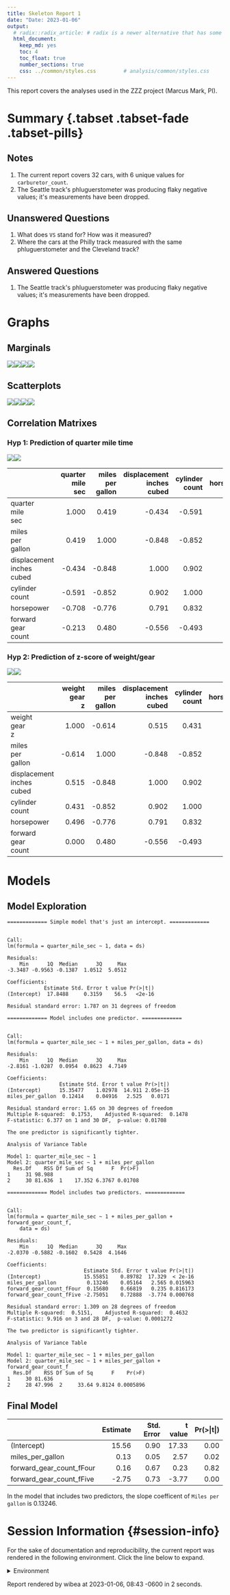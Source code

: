 ```yaml
---
title: Skeleton Report 1
date: "Date: 2023-01-06"
output:
  # radix::radix_article: # radix is a newer alternative that has some advantages over `html_document`.
  html_document:
    keep_md: yes
    toc: 4
    toc_float: true
    number_sections: true
    css: ../common/styles.css         # analysis/common/styles.css
---
```


This report covers the analyses used in the ZZZ project (Marcus Mark, PI).

<!--  Set the working directory to the repository's base directory; this assumes the report is nested inside of two directories.-->


<!-- Set the report-wide options, and point to the external code file. -->


<!-- Load 'sourced' R files.  Suppress the output when loading sources. -->


<!-- Load packages, or at least verify they're available on the local machine.  Suppress the output when loading packages. -->


<!-- Load any global functions and variables declared in the R file.  Suppress the output. -->


<!-- Declare any global functions specific to a Rmd output.  Suppress the output. -->


<!-- Load the datasets.   -->


<!-- Tweak the datasets.   -->


Summary {.tabset .tabset-fade .tabset-pills}
===========================================================================

Notes
---------------------------------------------------------------------------

1. The current report covers 32 cars, with 6 unique values for `carburetor_count`.
1. The Seattle track's phluguerstometer was producing flaky negative values; it's measurements have been dropped.


Unanswered Questions
---------------------------------------------------------------------------

1. What does `VS` stand for?  How was it measured?
1. Where the cars at the Philly track measured with the same phluguerstometer and the Cleveland track?


Answered Questions
---------------------------------------------------------------------------

1. The Seattle track's phluguerstometer was producing flaky negative values; it's measurements have been dropped.


Graphs
===========================================================================


Marginals
---------------------------------------------------------------------------

![](figure-png/marginals-1.png)<!-- -->![](figure-png/marginals-2.png)<!-- -->![](figure-png/marginals-3.png)<!-- -->![](figure-png/marginals-4.png)<!-- -->


Scatterplots
---------------------------------------------------------------------------

![](figure-png/scatterplots-1.png)<!-- -->![](figure-png/scatterplots-2.png)<!-- -->![](figure-png/scatterplots-3.png)<!-- -->![](figure-png/scatterplots-4.png)<!-- -->


Correlation Matrixes
---------------------------------------------------------------------------

### Hyp 1: Prediction of quarter mile time

![](figure-png/correlation-matrixes-1.png)<!-- -->![](figure-png/correlation-matrixes-2.png)<!-- -->

|                                | quarter<br>mile<br>sec| miles<br>per<br>gallon| displacement<br>inches<br>cubed| cylinder<br>count| horsepower| forward<br>gear<br>count|
|:-------------------------------|----------------------:|----------------------:|-------------------------------:|-----------------:|----------:|------------------------:|
|quarter<br>mile<br>sec          |                  1.000|                  0.419|                          -0.434|            -0.591|     -0.708|                   -0.213|
|miles<br>per<br>gallon          |                  0.419|                  1.000|                          -0.848|            -0.852|     -0.776|                    0.480|
|displacement<br>inches<br>cubed |                 -0.434|                 -0.848|                           1.000|             0.902|      0.791|                   -0.556|
|cylinder<br>count               |                 -0.591|                 -0.852|                           0.902|             1.000|      0.832|                   -0.493|
|horsepower                      |                 -0.708|                 -0.776|                           0.791|             0.832|      1.000|                   -0.126|
|forward<br>gear<br>count        |                 -0.213|                  0.480|                          -0.556|            -0.493|     -0.126|                    1.000|

### Hyp 2: Prediction of z-score of weight/gear

![](figure-png/correlation-matrixes-3.png)<!-- -->![](figure-png/correlation-matrixes-4.png)<!-- -->

|                                | weight<br>gear<br>z| miles<br>per<br>gallon| displacement<br>inches<br>cubed| cylinder<br>count| horsepower| forward<br>gear<br>count|
|:-------------------------------|-------------------:|----------------------:|-------------------------------:|-----------------:|----------:|------------------------:|
|weight<br>gear<br>z             |               1.000|                 -0.614|                           0.515|             0.431|      0.496|                    0.000|
|miles<br>per<br>gallon          |              -0.614|                  1.000|                          -0.848|            -0.852|     -0.776|                    0.480|
|displacement<br>inches<br>cubed |               0.515|                 -0.848|                           1.000|             0.902|      0.791|                   -0.556|
|cylinder<br>count               |               0.431|                 -0.852|                           0.902|             1.000|      0.832|                   -0.493|
|horsepower                      |               0.496|                 -0.776|                           0.791|             0.832|      1.000|                   -0.126|
|forward<br>gear<br>count        |               0.000|                  0.480|                          -0.556|            -0.493|     -0.126|                    1.000|


Models
===========================================================================

Model Exploration
---------------------------------------------------------------------------

```
============= Simple model that's just an intercept. =============
```

```

Call:
lm(formula = quarter_mile_sec ~ 1, data = ds)

Residuals:
    Min      1Q  Median      3Q     Max 
-3.3487 -0.9563 -0.1387  1.0512  5.0512 

Coefficients:
            Estimate Std. Error t value Pr(>|t|)
(Intercept)  17.8488     0.3159    56.5   <2e-16

Residual standard error: 1.787 on 31 degrees of freedom
```

```
============= Model includes one predictor. =============
```

```

Call:
lm(formula = quarter_mile_sec ~ 1 + miles_per_gallon, data = ds)

Residuals:
    Min      1Q  Median      3Q     Max 
-2.8161 -1.0287  0.0954  0.8623  4.7149 

Coefficients:
                 Estimate Std. Error t value Pr(>|t|)
(Intercept)      15.35477    1.02978  14.911 2.05e-15
miles_per_gallon  0.12414    0.04916   2.525   0.0171

Residual standard error: 1.65 on 30 degrees of freedom
Multiple R-squared:  0.1753,	Adjusted R-squared:  0.1478 
F-statistic: 6.377 on 1 and 30 DF,  p-value: 0.01708
```

```
The one predictor is significantly tighter.
```

```
Analysis of Variance Table

Model 1: quarter_mile_sec ~ 1
Model 2: quarter_mile_sec ~ 1 + miles_per_gallon
  Res.Df    RSS Df Sum of Sq      F  Pr(>F)
1     31 98.988                            
2     30 81.636  1    17.352 6.3767 0.01708
```

```
============= Model includes two predictors. =============
```

```

Call:
lm(formula = quarter_mile_sec ~ 1 + miles_per_gallon + forward_gear_count_f, 
    data = ds)

Residuals:
    Min      1Q  Median      3Q     Max 
-2.0370 -0.5882 -0.1602  0.5428  4.1646 

Coefficients:
                         Estimate Std. Error t value Pr(>|t|)
(Intercept)              15.55851    0.89782  17.329  < 2e-16
miles_per_gallon          0.13246    0.05164   2.565 0.015963
forward_gear_count_fFour  0.15680    0.66819   0.235 0.816173
forward_gear_count_fFive -2.75051    0.72888  -3.774 0.000768

Residual standard error: 1.309 on 28 degrees of freedom
Multiple R-squared:  0.5151,	Adjusted R-squared:  0.4632 
F-statistic: 9.916 on 3 and 28 DF,  p-value: 0.0001272
```

```
The two predictor is significantly tighter.
```

```
Analysis of Variance Table

Model 1: quarter_mile_sec ~ 1 + miles_per_gallon
Model 2: quarter_mile_sec ~ 1 + miles_per_gallon + forward_gear_count_f
  Res.Df    RSS Df Sum of Sq      F    Pr(>F)
1     30 81.636                              
2     28 47.996  2     33.64 9.8124 0.0005896
```


Final Model
---------------------------------------------------------------------------


|                         | Estimate| Std. Error| t value| Pr(>&#124;t&#124;)|
|:------------------------|--------:|----------:|-------:|------------------:|
|(Intercept)              |    15.56|       0.90|   17.33|               0.00|
|miles_per_gallon         |     0.13|       0.05|    2.57|               0.02|
|forward_gear_count_fFour |     0.16|       0.67|    0.23|               0.82|
|forward_gear_count_fFive |    -2.75|       0.73|   -3.77|               0.00|

In the model that includes two predictors, the slope coefficent of `Miles per gallon` is 0.13246.


Session Information {#session-info}
===========================================================================

For the sake of documentation and reproducibility, the current report was rendered in the following environment.  Click the line below to expand.

<details>
  <summary>Environment <span class="glyphicon glyphicon-plus-sign"></span></summary>

```
─ Session info ────────────────────────────────────────────────────────────────────────────────
 setting  value
 version  R version 4.2.2 Patched (2022-12-09 r83428 ucrt)
 os       Windows 10 x64 (build 22621)
 system   x86_64, mingw32
 ui       RStudio
 language (EN)
 collate  English_United States.utf8
 ctype    English_United States.utf8
 tz       America/Chicago
 date     2023-01-06
 rstudio  2022.12.0+353 Elsbeth Geranium (desktop)
 pandoc   2.19.2 @ C:/Program Files/RStudio/resources/app/bin/quarto/bin/tools/ (via rmarkdown)

─ Packages ────────────────────────────────────────────────────────────────────────────────────
 ! package     * version    date (UTC) lib source
 D archive       1.1.5      2022-05-06 [1] CRAN (R 4.2.2)
   assertthat    0.2.1      2019-03-21 [1] CRAN (R 4.2.2)
   backports     1.4.1      2021-12-13 [1] CRAN (R 4.2.0)
   bit           4.0.5      2022-11-15 [1] CRAN (R 4.2.2)
   bit64         4.0.5      2020-08-30 [1] CRAN (R 4.2.2)
   blob          1.2.3      2022-04-10 [1] CRAN (R 4.2.2)
   bslib         0.4.2      2022-12-16 [1] CRAN (R 4.2.2)
   cachem        1.0.6      2021-08-19 [1] CRAN (R 4.2.2)
   callr         3.7.3      2022-11-02 [1] CRAN (R 4.2.2)
   checkmate     2.1.0      2022-04-21 [1] CRAN (R 4.2.2)
   cli           3.5.0      2022-12-20 [1] CRAN (R 4.2.2)
   colorspace    2.0-3      2022-02-21 [1] CRAN (R 4.2.2)
   config        0.3.1      2020-12-17 [1] CRAN (R 4.2.2)
   corrplot      0.92       2021-11-18 [1] CRAN (R 4.2.2)
   crayon        1.5.2      2022-09-29 [1] CRAN (R 4.2.2)
   DBI           1.1.3      2022-06-18 [1] CRAN (R 4.2.2)
   devtools      2.4.5      2022-10-11 [1] CRAN (R 4.2.2)
   digest        0.6.31     2022-12-11 [1] CRAN (R 4.2.2)
   dplyr         1.0.10     2022-09-01 [1] CRAN (R 4.2.2)
   ellipsis      0.3.2      2021-04-29 [1] CRAN (R 4.2.2)
   evaluate      0.19       2022-12-13 [1] CRAN (R 4.2.2)
   fansi         1.0.3      2022-03-24 [1] CRAN (R 4.2.2)
   farver        2.1.1      2022-07-06 [1] CRAN (R 4.2.2)
   fastmap       1.1.0      2021-01-25 [1] CRAN (R 4.2.2)
   fs            1.5.2      2021-12-08 [1] CRAN (R 4.2.2)
   generics      0.1.3      2022-07-05 [1] CRAN (R 4.2.2)
   ggplot2     * 3.4.0      2022-11-04 [1] CRAN (R 4.2.2)
   glue          1.6.2      2022-02-24 [1] CRAN (R 4.2.2)
   gtable        0.3.1      2022-09-01 [1] CRAN (R 4.2.2)
   highr         0.10       2022-12-22 [1] CRAN (R 4.2.2)
   hms           1.1.2      2022-08-19 [1] CRAN (R 4.2.2)
   htmltools     0.5.4      2022-12-07 [1] CRAN (R 4.2.2)
   htmlwidgets   1.6.0      2022-12-15 [1] CRAN (R 4.2.2)
   httpuv        1.6.7      2022-12-14 [1] CRAN (R 4.2.2)
   import        1.3.0      2022-05-23 [1] CRAN (R 4.2.2)
   jquerylib     0.1.4      2021-04-26 [1] CRAN (R 4.2.2)
   jsonlite      1.8.4      2022-12-06 [1] CRAN (R 4.2.2)
   knitr       * 1.41       2022-11-18 [1] CRAN (R 4.2.2)
   labeling      0.4.2      2020-10-20 [1] CRAN (R 4.2.0)
   later         1.3.0      2021-08-18 [1] CRAN (R 4.2.2)
   lattice       0.20-45    2021-09-22 [2] CRAN (R 4.2.2)
   lifecycle     1.0.3      2022-10-07 [1] CRAN (R 4.2.2)
   lubridate     1.9.0      2022-11-06 [1] CRAN (R 4.2.2)
   magrittr      2.0.3      2022-03-30 [1] CRAN (R 4.2.2)
   Matrix        1.5-3      2022-11-11 [2] CRAN (R 4.2.2)
   memoise       2.0.1      2021-11-26 [1] CRAN (R 4.2.2)
   mgcv          1.8-41     2022-10-21 [2] CRAN (R 4.2.2)
   mime          0.12       2021-09-28 [1] CRAN (R 4.2.0)
   miniUI        0.1.1.1    2018-05-18 [1] CRAN (R 4.2.2)
   munsell       0.5.0      2018-06-12 [1] CRAN (R 4.2.2)
   nlme          3.1-160    2022-10-10 [2] CRAN (R 4.2.2)
   odbc          1.3.3      2021-11-30 [1] CRAN (R 4.2.2)
   OuhscMunge    0.2.0.9015 2022-12-11 [1] Github (OuhscBbmc/OuhscMunge@4e04b6f)
   pillar        1.8.1      2022-08-19 [1] CRAN (R 4.2.2)
   pkgbuild      1.4.0      2022-11-27 [1] CRAN (R 4.2.2)
   pkgconfig     2.0.3      2019-09-22 [1] CRAN (R 4.2.2)
   pkgload       1.3.2      2022-11-16 [1] CRAN (R 4.2.2)
   prettyunits   1.1.1      2020-01-24 [1] CRAN (R 4.2.2)
   processx      3.8.0      2022-10-26 [1] CRAN (R 4.2.2)
   profvis       0.3.7      2020-11-02 [1] CRAN (R 4.2.2)
   promises      1.2.0.1    2021-02-11 [1] CRAN (R 4.2.2)
   ps            1.7.2      2022-10-26 [1] CRAN (R 4.2.2)
   purrr         1.0.0      2022-12-20 [1] CRAN (R 4.2.2)
   R6            2.5.1      2021-08-19 [1] CRAN (R 4.2.2)
   Rcpp          1.0.9      2022-07-08 [1] CRAN (R 4.2.2)
   readr         2.1.3      2022-10-01 [1] CRAN (R 4.2.2)
   remotes       2.4.2      2021-11-30 [1] CRAN (R 4.2.2)
   rlang         1.0.6      2022-09-24 [1] CRAN (R 4.2.2)
   rmarkdown     2.19       2022-12-15 [1] CRAN (R 4.2.2)
   RSQLite       2.2.20     2022-12-22 [1] CRAN (R 4.2.2)
   rstudioapi    0.14       2022-08-22 [1] CRAN (R 4.2.2)
   sass          0.4.4      2022-11-24 [1] CRAN (R 4.2.2)
   scales        1.2.1      2022-08-20 [1] CRAN (R 4.2.2)
   sessioninfo   1.2.2      2021-12-06 [1] CRAN (R 4.2.2)
   shiny         1.7.4      2022-12-15 [1] CRAN (R 4.2.2)
   stringi       1.7.8      2022-07-11 [1] CRAN (R 4.2.1)
   stringr       1.5.0      2022-12-02 [1] CRAN (R 4.2.2)
   testit        0.13       2021-04-14 [1] CRAN (R 4.2.2)
   tibble        3.1.8      2022-07-22 [1] CRAN (R 4.2.2)
   tidyr         1.2.1      2022-09-08 [1] CRAN (R 4.2.2)
   tidyselect    1.2.0      2022-10-10 [1] CRAN (R 4.2.2)
   timechange    0.1.1      2022-11-04 [1] CRAN (R 4.2.2)
   tzdb          0.3.0      2022-03-28 [1] CRAN (R 4.2.2)
   urlchecker    1.0.1      2021-11-30 [1] CRAN (R 4.2.2)
   usethis       2.1.6      2022-05-25 [1] CRAN (R 4.2.2)
   utf8          1.2.2      2021-07-24 [1] CRAN (R 4.2.2)
   vctrs         0.5.1      2022-11-16 [1] CRAN (R 4.2.2)
   viridisLite   0.4.1      2022-08-22 [1] CRAN (R 4.2.2)
   vroom         1.6.0      2022-09-30 [1] CRAN (R 4.2.2)
   withr         2.5.0      2022-03-03 [1] CRAN (R 4.2.2)
   xfun          0.36       2022-12-21 [1] CRAN (R 4.2.2)
   xtable        1.8-4      2019-04-21 [1] CRAN (R 4.2.2)
   yaml          2.3.6      2022-10-18 [1] CRAN (R 4.2.2)
   zoo           1.8-11     2022-09-17 [1] CRAN (R 4.2.2)

 [1] C:/Users/wibea/AppData/Local/R/win-library/4.2
 [2] C:/Program Files/R/R-4.2.2patched/library

 D ── DLL MD5 mismatch, broken installation.

───────────────────────────────────────────────────────────────────────────────────────────────
```
</details>



Report rendered by wibea at 2023-01-06, 08:43 -0600 in 2 seconds.
